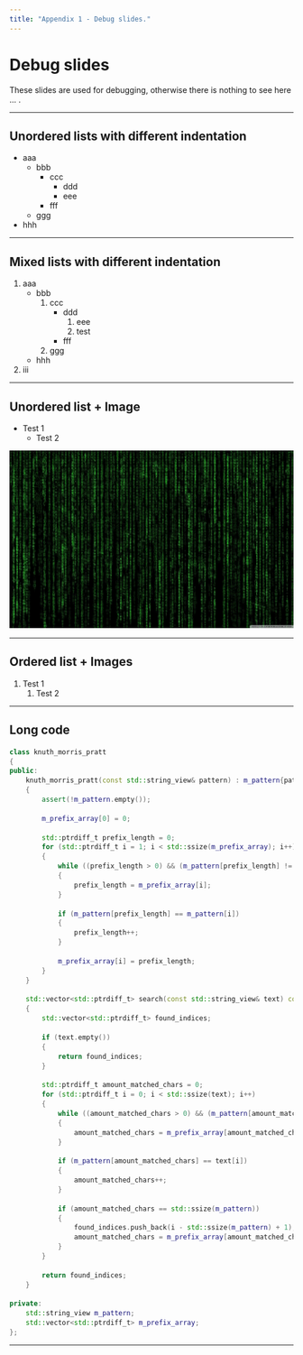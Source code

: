 ```yaml
---
title: "Appendix 1 - Debug slides."
---
```


# Debug slides

These slides are used for debugging, otherwise there is nothing to see here ... .

---

## Unordered lists with different indentation

-   aaa
    -   bbb
        -   ccc
            -   ddd
            -   eee
        -   fff
    -   ggg
-   hhh

---

## Mixed lists with different indentation

1. aaa
    - bbb
        1. ccc
            - ddd
                1. eee
                2. test
            - fff
        2. ggg
    - hhh
2. iii

---

## Unordered list + Image

-   Test 1
    -   Test 2

![w:auto h:auto](../img/matrix-code.jpg)

---

## Ordered list + Images

1. Test 1
    1. Test 2

<!-- ![](./img/test-screen.jpg) -->

---

## Long code

```cpp []
class knuth_morris_pratt
{
public:
    knuth_morris_pratt(const std::string_view& pattern) : m_pattern{pattern}, m_prefix_array(std::ssize(pattern))
    {
        assert(!m_pattern.empty());

        m_prefix_array[0] = 0;

        std::ptrdiff_t prefix_length = 0;
        for (std::ptrdiff_t i = 1; i < std::ssize(m_prefix_array); i++)
        {
            while ((prefix_length > 0) && (m_pattern[prefix_length] != m_pattern[i]))
            {
                prefix_length = m_prefix_array[i];
            }

            if (m_pattern[prefix_length] == m_pattern[i])
            {
                prefix_length++;
            }

            m_prefix_array[i] = prefix_length;
        }
    }

    std::vector<std::ptrdiff_t> search(const std::string_view& text) const
    {
        std::vector<std::ptrdiff_t> found_indices;

        if (text.empty())
        {
            return found_indices;
        }

        std::ptrdiff_t amount_matched_chars = 0;
        for (std::ptrdiff_t i = 0; i < std::ssize(text); i++)
        {
            while ((amount_matched_chars > 0) && (m_pattern[amount_matched_chars] != text[i]))
            {
                amount_matched_chars = m_prefix_array[amount_matched_chars - 1];
            }

            if (m_pattern[amount_matched_chars] == text[i])
            {
                amount_matched_chars++;
            }

            if (amount_matched_chars == std::ssize(m_pattern))
            {
                found_indices.push_back(i - std::ssize(m_pattern) + 1);
                amount_matched_chars = m_prefix_array[amount_matched_chars - 1];
            }
        }

        return found_indices;
    }

private:
    std::string_view m_pattern;
    std::vector<std::ptrdiff_t> m_prefix_array;
};
```

---
